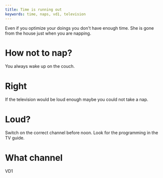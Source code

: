 ```yaml
---
title: Time is running out
keywords: time, naps, vd1, television
---
```


Even if you optimize your doings you don't have enough time. She is gone from the house just when you are napping.

# How not to nap?
You always wake up on the couch.

# Right
If the television would be loud enough maybe you could not take a nap.

# Loud?
Switch on the correct channel before noon. Look for the programming in the TV guide.

# What channel
VD1
